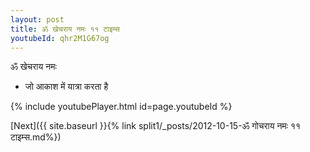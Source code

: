 ```yaml
---
layout: post
title: ॐ खेचराय नमः ११ टाइम्स
youtubeId: qhr2M1G67og
---
```

 
 
 ॐ खेचराय नमः  
 
 -  जो आकाश में यात्रा करता है 
 
  
 
  
 
 
 
 
 
 


{% include youtubePlayer.html id=page.youtubeId %}
 
[Next]({{ site.baseurl }}{% link  split1/_posts/2012-10-15-ॐ गोचराय नमः ११ टाइम्स.md%})
 
